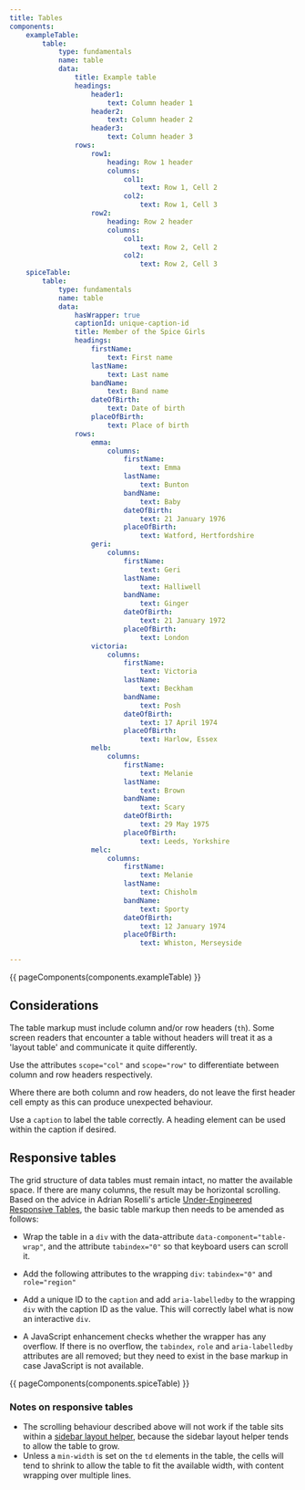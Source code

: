 ```yaml
---
title: Tables
components:
    exampleTable:
        table:
            type: fundamentals
            name: table
            data:
                title: Example table
                headings:
                    header1:
                        text: Column header 1
                    header2:
                        text: Column header 2
                    header3:
                        text: Column header 3
                rows:
                    row1:
                        heading: Row 1 header
                        columns:
                            col1:
                                text: Row 1, Cell 2
                            col2:
                                text: Row 1, Cell 3
                    row2:
                        heading: Row 2 header
                        columns:
                            col1:
                                text: Row 2, Cell 2
                            col2:
                                text: Row 2, Cell 3
    spiceTable:
        table:
            type: fundamentals
            name: table
            data:
                hasWrapper: true
                captionId: unique-caption-id
                title: Member of the Spice Girls
                headings:
                    firstName:
                        text: First name
                    lastName:
                        text: Last name
                    bandName:
                        text: Band name
                    dateOfBirth:
                        text: Date of birth
                    placeOfBirth:
                        text: Place of birth
                rows:
                    emma:
                        columns:
                            firstName:
                                text: Emma
                            lastName:
                                text: Bunton
                            bandName:
                                text: Baby
                            dateOfBirth:
                                text: 21 January 1976
                            placeOfBirth:
                                text: Watford, Hertfordshire
                    geri:
                        columns:
                            firstName:
                                text: Geri
                            lastName:
                                text: Halliwell
                            bandName:
                                text: Ginger
                            dateOfBirth:
                                text: 21 January 1972
                            placeOfBirth:
                                text: London
                    victoria:
                        columns:
                            firstName:
                                text: Victoria
                            lastName:
                                text: Beckham
                            bandName:
                                text: Posh
                            dateOfBirth:
                                text: 17 April 1974
                            placeOfBirth:
                                text: Harlow, Essex
                    melb:
                        columns:
                            firstName:
                                text: Melanie
                            lastName:
                                text: Brown
                            bandName:
                                text: Scary
                            dateOfBirth:
                                text: 29 May 1975
                            placeOfBirth:
                                text: Leeds, Yorkshire
                    melc:
                        columns:
                            firstName:
                                text: Melanie
                            lastName:
                                text: Chisholm
                            bandName:
                                text: Sporty
                            dateOfBirth:
                                text: 12 January 1974
                            placeOfBirth:
                                text: Whiston, Merseyside

---
```


{{ pageComponents(components.exampleTable) }}

Considerations
--------------

The table markup must include column and/or row headers (`th`). Some screen readers that encounter a table without headers will treat it as a 'layout table' and communicate it quite differently.

Use the attributes `scope="col"` and `scope="row"` to differentiate between column and row headers respectively.

Where there are both column and row headers, do not leave the first header cell empty as this can produce unexpected behaviour.

Use a `caption` to label the table correctly. A heading element can be used within the caption if desired.

Responsive tables
-----------------

The grid structure of data tables must remain intact, no matter the available space. If there are many columns, the result may be horizontal scrolling. Based on the advice in Adrian Roselli's article [Under-Engineered Responsive Tables](https://adrianroselli.com/2020/11/under-engineered-responsive-tables.html), the basic table markup then needs to be amended as follows:

-   Wrap the table in a `div` with the data-attribute `data-component="table-wrap"`, and the attribute `tabindex="0"` so that keyboard users can scroll it.

-   Add the following attributes to the wrapping `div`: `tabindex="0"` and `role="region"`

-   Add a unique ID to the `caption` and add `aria-labelledby` to the wrapping `div` with the caption ID as the value. This will correctly label what is now an interactive `div`.

-   A JavaScript enhancement checks whether the wrapper has any overflow. If there is no overflow, the `tabindex`, `role` and `aria-labelledby` attributes are all removed; but they need to exist in the base markup in case JavaScript is not available.

{{ pageComponents(components.spiceTable) }}

### Notes on responsive tables

-   The scrolling behaviour described above will not work if the table sits within a [sidebar layout helper](https://amplify.studio24.net/amplify/layout-helpers/sidebar.html), because the sidebar layout helper tends to allow the table to grow.
-   Unless a `min-width` is set on the `td` elements in the table, the cells will tend to shrink to allow the table to fit the available width, with content wrapping over multiple lines.